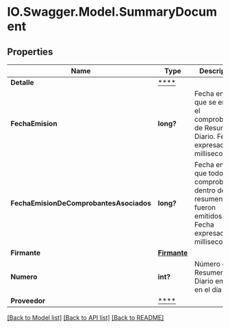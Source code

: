 # IO.Swagger.Model.SummaryDocument
## Properties

Name | Type | Description | Notes
------------ | ------------- | ------------- | -------------
**Detalle** | [****](.md) |  | 
**FechaEmision** | **long?** | Fecha en la que se emite el comprobante de Resumen Diario. Fecha expresada en milliseconds | [optional] 
**FechaEmisionDeComprobantesAsociados** | **long?** | Fecha en la que todos los comprobantes, dentro del resumen, fueron emitidos. Fecha expresada en milliseconds | 
**Firmante** | [**Firmante**](Firmante.md) |  | [optional] 
**Numero** | **int?** | Número de Resumen Diario emitido en el día | 
**Proveedor** | [****](.md) |  | 

[[Back to Model list]](../README.md#documentation-for-models) [[Back to API list]](../README.md#documentation-for-api-endpoints) [[Back to README]](../README.md)

